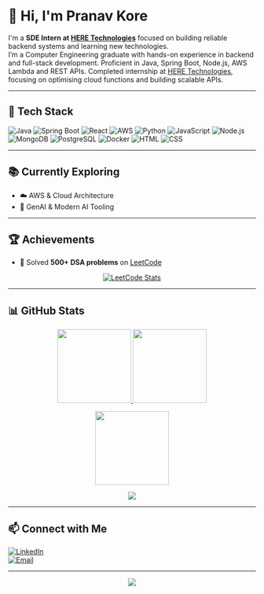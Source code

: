 # 👋 Hi, I'm Pranav Kore

I'm a **SDE Intern at [HERE Technologies](https://www.here.com/)** focused on building reliable backend systems and learning new technologies.  
I’m a Computer Engineering graduate with hands-on experience in backend and full-stack development. Proficient in Java, Spring Boot, Node.js, AWS Lambda and REST APIs. Completed internship at [HERE Technologies](https://www.here.com/), focusing on optimising cloud functions and building scalable APIs.

---

## 🚀 Tech Stack

![Java](https://img.shields.io/badge/Java-ED8B00?style=for-the-badge&logo=java&logoColor=white)
![Spring Boot](https://img.shields.io/badge/Spring_Boot-6DB33F?style=for-the-badge&logo=spring-boot&logoColor=white)
![React](https://img.shields.io/badge/React-20232A?style=for-the-badge&logo=react&logoColor=61DAFB)
![AWS](https://img.shields.io/badge/AWS-232F3E?style=for-the-badge&logo=amazon-aws&logoColor=white)
![Python](https://img.shields.io/badge/Python-3670A0?style=for-the-badge&logo=python&logoColor=white)
![JavaScript](https://img.shields.io/badge/JavaScript-F7DF1E?style=for-the-badge&logo=javascript&logoColor=black)
![Node.js](https://img.shields.io/badge/Node.js-43853D?style=for-the-badge&logo=node-dot-js&logoColor=white)
![MongoDB](https://img.shields.io/badge/MongoDB-4EA94B?style=for-the-badge&logo=mongodb&logoColor=white)
![PostgreSQL](https://img.shields.io/badge/PostgreSQL-316192?style=for-the-badge&logo=postgresql&logoColor=white)
![Docker](https://img.shields.io/badge/Docker-2496ED?style=for-the-badge&logo=docker&logoColor=white)
![HTML](https://img.shields.io/badge/HTML5-E34F26?style=for-the-badge&logo=html5&logoColor=white)
![CSS](https://img.shields.io/badge/CSS3-1572B6?style=for-the-badge&logo=css3&logoColor=white)

---

## 📚 Currently Exploring

* ☁️ AWS & Cloud Architecture  
* 🤖 GenAI & Modern AI Tooling

---

## 🏆 Achievements

* 🧠 Solved **500+ DSA problems** on [LeetCode](https://leetcode.com/u/KPranav960/)

<p align="center">
  <a href="https://leetcode.com/u/KPranav960/">
    <img src="https://leetcard.jacoblin.cool/KPranav960" alt="LeetCode Stats" />
  </a>
</p>

---

## 📊 GitHub Stats

<p align="center">
  <a href="https://github.com/Pkore960">
    <img src="https://github-readme-stats.vercel.app/api?username=Pkore960&show_icons=true&theme=github_dark" height="150"/>
  </a>
  <a href="https://github.com/Pkore960">
    <img src="https://github-readme-stats.vercel.app/api/top-langs/?username=Pkore960&layout=compact&theme=github_dark" height="150"/>
  </a>
</p>

<p align="center">
  <img src="https://github-readme-streak-stats.herokuapp.com?user=Pkore960&theme=github-dark" height="150"/>
</p>

<p align="center">
  <img src="https://komarev.com/ghpvc/?username=Pkore960&label=Profile%20views&color=0e75b6&style=flat"/>
</p>

---

## 📫 Connect with Me

[![LinkedIn](https://img.shields.io/badge/LinkedIn-0A66C2?style=for-the-badge&logo=linkedin&logoColor=white)](https://www.linkedin.com/in/pranav-kore-0a4092243/)  
[![Email](https://img.shields.io/badge/Email-D14836?style=for-the-badge&logo=gmail&logoColor=white)](mailto:pkore960@gmail.com)

---

<p align="center">
  <img src="https://capsule-render.vercel.app/api?type=waving&color=gradient&height=100&section=footer"/>
</p>
